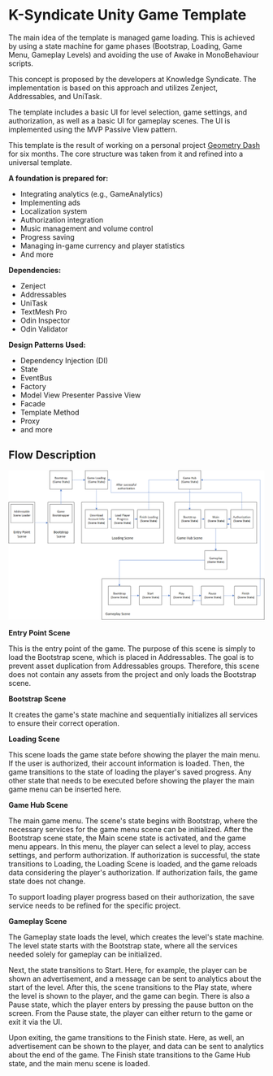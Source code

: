 # K-Syndicate Unity Game Template

The main idea of the template is managed game loading. This is achieved by using a state machine for game phases (Bootstrap, Loading, Game Menu, Gameplay Levels) and avoiding the use of Awake in MonoBehaviour scripts.

This concept is proposed by the developers at Knowledge Syndicate. The implementation is based on this approach and utilizes Zenject, Addressables, and UniTask.

The template includes a basic UI for level selection, game settings, and authorization, as well as a basic UI for gameplay scenes. The UI is implemented using the MVP Passive View pattern.

This template is the result of working on a personal project [Geometry Dash](https://yandex.ru/games/app/361258)  for six months. The core structure was taken from it and refined into a universal template.


**A foundation is prepared for:**

- Integrating analytics (e.g., GameAnalytics)
- Implementing ads
- Localization system
- Authorization integration
- Music management and volume control
- Progress saving
- Managing in-game currency and player statistics
- And more

**Dependencies:**

- Zenject
- Addressables
- UniTask
- TextMesh Pro
- Odin Inspector
- Odin Validator

**Design Patterns Used:**

- Dependency Injection (DI)
- State
- EventBus
- Factory
- Model View Presenter Passive View
- Facade
- Template Method
- Proxy
- and more

## Flow Description
![Flow](/images/flow-scheme.png)

**Entry Point Scene**

This is the entry point of the game.
The purpose of this scene is simply to load the Bootstrap scene, which is placed in Addressables. 
The goal is to prevent asset duplication from Addressables groups. 
Therefore, this scene does not contain any assets from the project and only loads the Bootstrap scene.

**Bootstrap Scene**

It creates the game's state machine and sequentially initializes all services to ensure their correct operation.

**Loading Scene**

This scene loads the game state before showing the player the main menu. If the user is authorized, their account information is loaded. Then, the game transitions to the state of loading the player's saved progress. Any other state that needs to be executed before showing the player the main game menu can be inserted here.

**Game Hub Scene**

The main game menu. The scene's state begins with Bootstrap, where the necessary services for the game menu scene can be initialized. After the Bootstrap scene state, the Main scene state is activated, and the game menu appears. In this menu, the player can select a level to play, access settings, and perform authorization. If authorization is successful, the state transitions to Loading, the Loading Scene is loaded, and the game reloads data considering the player's authorization. If authorization fails, the game state does not change.

To support loading player progress based on their authorization, the save service needs to be refined for the specific project.

**Gameplay Scene**

The Gameplay state loads the level, which creates the level's state machine. The level state starts with the Bootstrap state, where all the services needed solely for gameplay can be initialized.

Next, the state transitions to Start. Here, for example, the player can be shown an advertisement, and a message can be sent to analytics about the start of the level. After this, the scene transitions to the Play state, where the level is shown to the player, and the game can begin. There is also a Pause state, which the player enters by pressing the pause button on the screen. From the Pause state, the player can either return to the game or exit it via the UI.

Upon exiting, the game transitions to the Finish state. Here, as well, an advertisement can be shown to the player, and data can be sent to analytics about the end of the game. The Finish state transitions to the Game Hub state, and the main menu scene is loaded.
